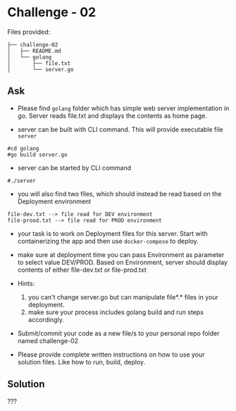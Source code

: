 # Challenge - 02

Files provided:
```
├── challenge-02
│   ├── README.md
│   └── golang
│       ├── file.txt
│       └── server.go
```

## Ask
- Please find `golang` folder which has simple web server implementation in go. Server reads file.txt and displays the contents as home page.

- server can be built with CLI command. This will provide executable file `server`
```
#cd golang 
#go build server.go
```
- server can be started by CLI command
```
#./server 
```
- you will also find two files, which should instead be read based on the Deployment environment 
```
file-dev.txt --> file read for DEV environment
file-prood.txt --> file read for PROD environment
```
- your task is to work on Deployment files for this server. Start with containerizing the app and then use `docker-compose` to deploy.

- make sure at deployment time you can pass Environment as parameter to select value DEV/PROD. Based on Environment, server should display contents of either file-dev.txt or file-prod.txt

- Hints:
  1) you can't change server.go but can manipulate file*.* files in your deployment.
  2) make sure your process includes golang build and run steps accordingly.
  
- Submit/commit your code as a new file/s to your personal repo folder named challenge-02

- Please provide complete written instructions on how to use your solution files. Like how to run, build, deploy.

## Solution 
???



